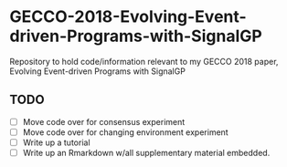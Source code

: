 # GECCO-2018-Evolving-Event-driven-Programs-with-SignalGP
Repository to hold code/information relevant to my GECCO 2018 paper, Evolving Event-driven Programs with SignalGP

## TODO
  * [ ] Move code over for consensus experiment
  * [ ] Move code over for changing environment experiment
  * [ ] Write up a tutorial
  * [ ] Write up an Rmarkdown w/all supplementary material embedded. 
